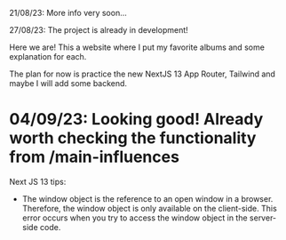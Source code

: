 21/08/23: More info very soon...

27/08/23: The project is already in development!

Here we are! This a website where I put my favorite albums and some explanation for each.

The plan for now is practice the new NextJS 13 App Router, Tailwind and maybe I will add some backend.

# 04/09/23: Looking good! Already worth checking the functionality from /main-influences

Next JS 13 tips:
- The window object is the reference to an open window in a browser. Therefore, the window object is only available on the client-side. This error occurs when you try to access the window object in the server-side code.